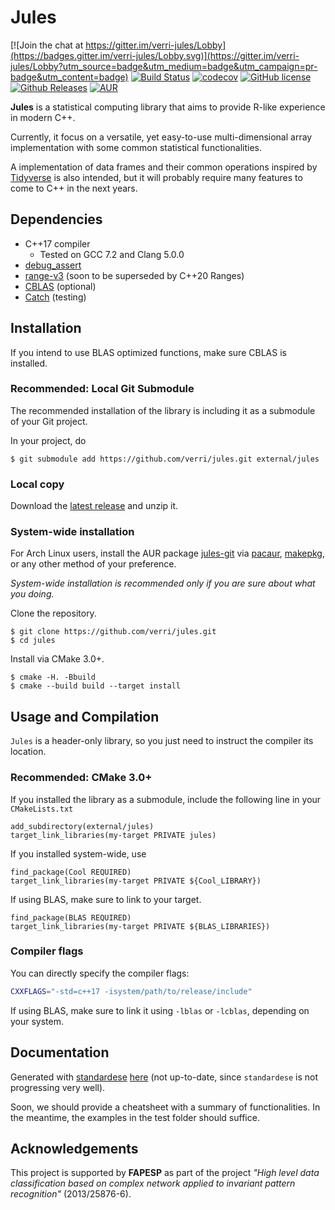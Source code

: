 # Jules

[![Join the chat at https://gitter.im/verri-jules/Lobby](https://badges.gitter.im/verri-jules/Lobby.svg)](https://gitter.im/verri-jules/Lobby?utm_source=badge&utm_medium=badge&utm_campaign=pr-badge&utm_content=badge)
[![Build Status](https://travis-ci.org/verri/jules.svg?branch=master)](https://travis-ci.org/verri/jules)
[![codecov](https://codecov.io/gh/verri/jules/branch/master/graph/badge.svg)](https://codecov.io/gh/verri/jules)
[![GitHub license](https://img.shields.io/badge/license-Zlib-blue.svg)](https://raw.githubusercontent.com/verri/jules/master/license.txt)
[![Github Releases](https://img.shields.io/github/release/verri/jules.svg)](https://github.com/verri/jules/releases)
[![AUR](https://img.shields.io/aur/version/jules-git.svg)](https://aur.archlinux.org/packages/jules-git)

**Jules** is a statistical computing library that aims to provide R-like experience in modern C++.

Currently, it focus on a versatile, yet easy-to-use multi-dimensional array implementation
with some common statistical functionalities.

A implementation of data frames and their common operations inspired by [Tidyverse](https://www.tidyverse.org/)
is also intended, but it will probably require many features to come to C++ in the next years.

## Dependencies

 - C++17 compiler
    - Tested on GCC 7.2 and Clang 5.0.0
 - [debug_assert](https://github.com/foonathan/debug_assert)
 - [range-v3](https://github.com/ericniebler/range-v3) (soon to be superseded by C++20 Ranges)
 - [CBLAS](http://www.netlib.org/blas/) (optional)
 - [Catch](https://github.com/philsquared/Catch.git) (testing)


## Installation

If you intend to use BLAS optimized functions, make sure CBLAS is installed.

### Recommended: Local Git Submodule

The recommended installation of the library is including it as a submodule of your Git project.

In your project, do
```
$ git submodule add https://github.com/verri/jules.git external/jules
```

### Local copy

Download the [latest release](https://github.com/verri/jules/releases/latest) and unzip it.

### System-wide installation

For Arch Linux users, install the AUR package [jules-git](https://aur.archlinux.org/packages/jules-git)
via [pacaur](https://aur.archlinux.org/packages/pacaur/),
[makepkg](https://wiki.archlinux.org/index.php/Arch_User_Repository#Build_and_install_the_package),
or any other method of your preference.

*System-wide installation is recommended only if you are sure about what you doing.*

Clone the repository.
```
$ git clone https://github.com/verri/jules.git
$ cd jules
```

Install via CMake 3.0+.
```
$ cmake -H. -Bbuild
$ cmake --build build --target install
```

## Usage and Compilation

`Jules` is a header-only library, so you just need to instruct the compiler its location.

### Recommended: CMake 3.0+

If you installed the library as a submodule, include the following line in your `CMakeLists.txt`
```
add_subdirectory(external/jules)
target_link_libraries(my-target PRIVATE jules)
```

If you installed system-wide, use
```
find_package(Cool REQUIRED)
target_link_libraries(my-target PRIVATE ${Cool_LIBRARY})
```

If using BLAS, make sure to link to your target.
```
find_package(BLAS REQUIRED)
target_link_libraries(my-target PRIVATE ${BLAS_LIBRARIES})
```

### Compiler flags

You can directly specify the compiler flags:
```sh
CXXFLAGS="-std=c++17 -isystem/path/to/release/include"
```

If using BLAS, make sure to link it using `-lblas` or `-lcblas`, depending on your system.

## Documentation

Generated with [standardese](https://github.com/foonathan/standardese)
[here](https://verri.github.io/jules/) (not up-to-date, since `standardese` is not
progressing very well).

Soon, we should provide a cheatsheet with a summary of functionalities.  In the meantime,
the examples in the test folder should suffice.

## Acknowledgements

This project is supported by **FAPESP** as part of the project *"High level data
classification based on complex network applied to invariant pattern recognition"*
(2013/25876-6).
